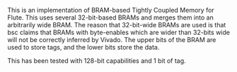 This is an implementation of BRAM-based Tightly Coupled Memory for Flute.
This uses several 32-bit-based BRAMs and merges them into an arbitrarily wide
BRAM.
The reason that 32-bit-wide BRAMs are used is that bsc claims that BRAMs with
byte-enables which are wider than 32-bits wide will not be correctly inferred
by Vivado.
The upper bits of the BRAM are used to store tags, and the lower bits store
the data.

This has been tested with 128-bit capabilities and 1 bit of tag.
